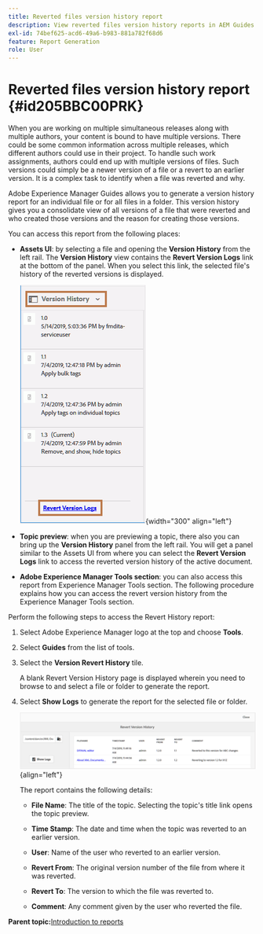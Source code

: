 ```yaml
---
title: Reverted files version history report
description: View reverted files version history reports in AEM Guides. Learn how to access revert version logs from the Assets UI, topic preview, and AEMs tools selection.
exl-id: 74bef625-acd6-49a6-b983-881a782f68d6
feature: Report Generation
role: User
---
```

# Reverted files version history report {#id205BBC00PRK}

When you are working on multiple simultaneous releases along with multiple authors, your content is bound to have multiple versions. There could be some common information across multiple releases, which different authors could use in their project. To handle such work assignments, authors could end up with multiple versions of files. Such versions could simply be a newer version of a file or a revert to an earlier version. It is a complex task to identify when a file was reverted and why.

Adobe Experience Manager Guides allows you to generate a version history report for an individual file or for all files in a folder. This version history gives you a consolidate view of all versions of a file that were reverted and who created those versions and the reason for creating those versions.

You can access this report from the following places:

-   **Assets UI**: by selecting a file and opening the **Version History** from the left rail. The **Version History** view contains the **Revert Version Logs** link at the bottom of the panel. When you select this link, the selected file's history of the reverted versions is displayed.

    ![](images/revert-log-from-assets-ui.png){width="300" align="left"}

-   **Topic preview**: when you are previewing a topic, there also you can bring up the **Version History** panel from the left rail. You will get a panel similar to the Assets UI from where you can select the **Revert Version Logs** link to access the reverted version history of the active document.

-   **Adobe Experience Manager Tools section**: you can also access this report from Experience Manager Tools section. The following procedure explains how you can access the revert version history from the Experience Manager Tools section.


Perform the following steps to access the Revert History report:

1.  Select Adobe Experience Manager logo at the top and choose **Tools**.

1.  Select **Guides** from the list of tools.

1.  Select the **Version Revert History** tile.

    A blank Revert Version History page is displayed wherein you need to browse to and select a file or folder to generate the report.

1.  Select **Show Logs** to generate the report for the selected file or folder.

    ![](images/revert-version-history-report.png){align="left"}

    The report contains the following details:

    - **File Name**: The title of the topic. Selecting the topic's title link opens the topic preview.

    - **Time Stamp**: The date and time when the topic was reverted to an earlier version.

    - **User**: Name of the user who reverted to an earlier version.

    - **Revert From**: The original version number of the file from where it was reverted.

    - **Revert To**: The version to which the file was reverted to.

    - **Comment**: Any comment given by the user who reverted the file.


**Parent topic:**[Introduction to reports](reports-intro.md)
